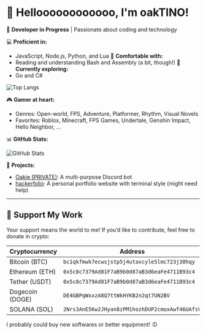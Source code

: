 # 👋 Helloooooooooooo, I'm oakTINO!

🎯 **Developer in Progress** | Passionate about coding and technology

💻 **Proficient in:**
- JavaScript, Node.js, Python, and Lua
📖 **Comfortable with:**
- Reading and understanding Bash and Assembly (a bit, though!)
🌱 **Currently exploring:**
- Go and C#



![Top Langs](https://github-readme-stats.vercel.app/api/top-langs/?username=oakTINOoff&layout=compact&theme=radical&langs_count=10)



🎮 **Gamer at heart:**
- Genres: Open-world, FPS, Adventure, Platformer, Rhythm, Visual Novels
- Favorites: Roblox, Minecraft, FPS Games, Undertale, Genshin Impact, Hello Neighbor, ...

📊 **GitHub Stats:**



![GitHub Stats](https://github-readme-stats.vercel.app/api?username=oakTINOoff&show_icons=true&theme=radical)

🚀 **Projects:**
- [Oakie (PRIVATE)](https://discord.com/api/oauth2/authorize?client_id=1067529466999492628&permissions=8&integration_type=0&scope=bot+applications.commands): A multi-purpose Discord bot
- [hackerfolio](https://oaktino.pro): A personal portfolio website with terminal style (might need help)


---

## 💖 Support My Work

Your support means the world to me! If you’d like to contribute, feel free to donate in crypto:

| Cryptocurrency | Address                                           
|----------------|---------------------------------------------------|
| Bitcoin (BTC)  | `bc1qkfmwk7ecwsjstp5j4utavcyle5lmc723j30hqy`      |
| Ethereum (ETH) | `0x5c8c7379Ad81F7aB9b0d87aB3d6eaFe4711B93c4`      |
| Tether (USDT)  | `0x5c8c7379Ad81F7aB9b0d87aB3d6eaFe4711B93c4`      |
| Dogecoin (DOGE)| `DE4GBPqWxxzA8Q7ttWkHYKB2n2qt7UN2BV`              |
| SOLANA (SOL)   | `2Nrs3AnE5Kw2JHyan8zPM1hozhDUP2cmoxAwf46UAfsV`    |

I probably could buy new softwares or better equipment! :D

